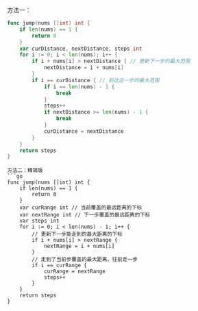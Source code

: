 方法一：
```go
func jump(nums []int) int {
    if len(nums) == 1 {
        return 0
    }
    var curDistance, nextDistance, steps int
    for i := 0; i < len(nums); i++ {
        if i + nums[i] > nextDistance { // 更新下一步的最大范围
            nextDistance = i + nums[i]
        }
        if i == curDistance { // 到达这一步的最大范围
            if i == len(nums) - 1 {
                break
            }
            steps++
            if nextDistance >= len(nums) - 1 {
                break
            }
            curDistance = nextDistance
        }
    }
    return steps
}
```
```
方法二：精简版
```go
func jump(nums []int) int {
    if len(nums) == 1 {
        return 0
    }
    var curRange int // 当前覆盖的最远距离的下标
    var nextRange int // 下一步覆盖的最远距离的下标
    var steps int
    for i := 0; i < len(nums) - 1; i++ {
        // 更新下一步能走到的最大距离的下标
        if i + nums[i] > nextRange {
            nextRange = i + nums[i]
        }
        // 走到了当前步覆盖的最大距离，往前走一步
        if i == curRange {
            curRange = nextRange
            steps++
        }
    }
    return steps
}
```